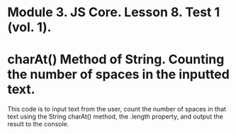 # Module 3. JS Core. Lesson 8. Test 1 (vol. 1).

# charAt() Method of String. Counting the number of spaces in the inputted text.

This code is to input text from the user, count the number of spaces in that text using the String charAt() method, the .length property, and output the result to the console.
